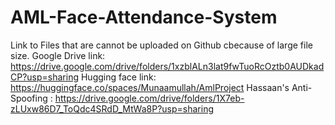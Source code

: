# AML-Face-Attendance-System

Link to Files that are cannot be uploaded on Github cbecause of large file size.
Google Drive link: https://drive.google.com/drive/folders/1xzblALn3lat9fwTuoRcOztb0AUDkadCP?usp=sharing
Hugging face link: https://huggingface.co/spaces/Munaamullah/AmlProject
Hassaan's Anti-Spoofing : https://drive.google.com/drive/folders/1X7eb-zLUxw86D7_ToQdc4SRdD_MtWa8P?usp=sharing
